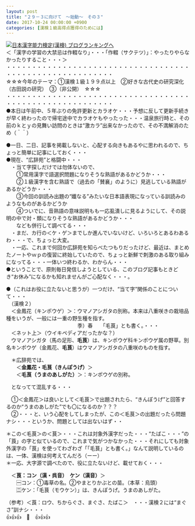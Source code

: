 ```yaml
---
layout: post
title: "２９－３に向けて　～始動～　その３"
date: 2017-10-24 00:00:00 +0900
categories: [漢検１級高得点獲得のためには]
---
```


[![](/syuusyuu9701/assets/images/２９－３に向けて-～始動～-その３-br_c_3028_1.gif)](http://blog.with2.net/link.php?1659096:3028 "日本漢字能力検定(漢検) ブログランキングへ")[日本漢字能力検定(漢検) ブログランキングへ](http://blog.with2.net/link.php?1659096:3028)  
＜「漢字の学習の大禁忌は作輟なり」・・・「作輟（サクテツ）」：やったりやらなかったりすること・・・＞  
・・・・・・・・・・・・・・・・・・・・・・・・・・・・・・・・・・・・・・・・・・・・・・・・・・・・・・・・・  
☆☆☆今年のテーマ：①漢検１級１９９点以上　②好きな古代史の研究深化（古田説の研究）　③（非公開）　☆☆☆　　  
・・・・・・・・・・・・・・・・・・・・・・・・・・・・・・・・・・・・・・・・・・・・・・・・・・・・・・・・・  
●本日は午前中、５年ぶりの免許更新とカラオケ・・・予想に反して更新手続きが早く終わったので帰宅途中でカラオケもやったった・・・温泉旅行時と、その前のｋとｙの見舞い訪問のときは“激カラ”出来なかったので、その不満解消のため（＾＾）  
  
●一日、二日、記事を掲載しないと、心配する向きもあるやに思われるので、ちょっと簡単に記事にしておく・・・  
●現在、“広辞苑”と格闘中・・・  
　・当て字探しだけでは勿体ないので、  
　　①常用漢字で語選択問題になりそうな熟語があるかどうか・・・  
　　②１級漢字を含む熟語で（過去の「賛襄」のように）見逃している熟語があるかどうか・・・　  
　　③今回の訓読み出題の“孅なる”みたいな日本語表現になっている訓読みのようなものがあるかどうか  
　　④ついでに、音熟語の意味説明もも一応虱潰しに見るようにして、その説明の中で対・類になりそうな熟語があるかどうか・・・  
　　なども併行して調べてる・・・  
　・まだ、カ行の＜ケ・ゲ＞までしか進んでいないけど、いろいろとあるわあるわ・・・で、ちょっと大変。  
　・一応、これまで何回か広辞苑を知らべたつもりだったけど、最近は、まとめたノートやｗｐの復習に終始していたので、ちょっと新鮮で刺激のある取り組みになってる・・・一体いつ終わるか、わからん・・・  
●ということで、原則毎日発信しようとしている、このブログ記事もときどき“お休み”になるかも知れませんがご心配なく・・・。  
  
●（これはお役に立たないと思うが）一つだけ、“当て字”関係のことについて・・・  
　（漢検２）  
　＜金鳳花（キンポウゲ）＞：ウマノアシガタの別称。本来は八重咲きの栽培品種をいうが、一般には一重の野生種を指す。  
　　　　　　　　　　　　　　季）春　　「毛茛」とも書く。・・・  
　＜ネット上＞（ウイキペディアだったかな？）  
　ウマノアシガタ（馬の足形、**毛茛**）は、キンポウゲ科キンポウゲ属の野草。別名キンポウゲ（金鳳花、**毛茛**）はウマノアシガタの八重咲のものを指す。  
  
　＊広辞苑では、  
　　＜**金鳳花・毛茛（きんぽうげ）**＞  
　　＜**毛茛（うまのあしがた）**＞：キンポウゲの別称。  
  
　となってて混乱する・・・  
  
　①＜金鳳花＞は良いとして＜毛茛＞で出題されたら、“きんぽうげ”と回答するのか“うまのあしがた”でも〇になるのか？？？  
　②・・・と、いう心配をしてしまったが、この＜毛茛＞の出題だったら問題ナシ・・・というか、問題としては出ないはず・・  
  
＊この＜毛茛＞の＜茛＞・・・これは対象外漢字だった・・・“たばこ・・・”の「莨」の字と似ているので、これまで気がつかなかった・・・それにしても対象外漢字の「茛」を使ってわざわざ「「毛茛」とも書く。」なんて説明しているのは、一体、漢検は何考えてんだろ（ーー）  
＊一応、大字源で調べたので、役に立たないけど、載せておく・・・  
  
　＜**茛：コン（漢・呉音）　ケン（漢音）**＞　　　　　　　  
　　🈩コン：①毒草の名。②やまとりかぶとの苗。（本草：烏頭）  
　　🈔ケン：「毛茛（モウケン）」は、きんぽうげ。うまのあしがた。　  
  
（参考）＜莨：ロウ、ちからぐさ、まぐさ、たばこ＞　・・・漢検２には“まぐさ”訓ナシ・・・  
👍👍👍　🐔　👍👍👍  